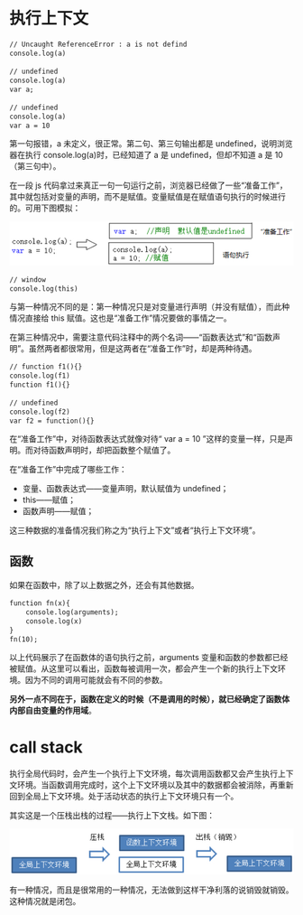 # 执行上下文

```
// Uncaught ReferenceError : a is not defind
console.log(a)

// undefined
console.log(a)
var a;

// undefined
console.log(a)
var a = 10
```

第一句报错，a 未定义，很正常。第二句、第三句输出都是 undefined，说明浏览器在执行 console.log(a)时，已经知道了 a 是 undefined，但却不知道 a 是 10（第三句中）。

在一段 js 代码拿过来真正一句一句运行之前，浏览器已经做了一些“准备工作”，其中就包括对变量的声明，而不是赋值。变量赋值是在赋值语句执行的时候进行的。可用下图模拟：

![alt](../../resource/image/context.png)

```
// window
console.log(this)
```

与第一种情况不同的是：第一种情况只是对变量进行声明（并没有赋值），而此种情况直接给 this 赋值。这也是“准备工作”情况要做的事情之一。

在第三种情况中，需要注意代码注释中的两个名词——“函数表达式”和“函数声明”。虽然两者都很常用，但是这两者在“准备工作”时，却是两种待遇。

```
// function f1(){}
console.log(f1)
function f1(){}

// undefined
console.log(f2)
var f2 = function(){}
```

在“准备工作”中，对待函数表达式就像对待“ var a = 10 ”这样的变量一样，只是声明。而对待函数声明时，却把函数整个赋值了。

在“准备工作”中完成了哪些工作：

-   变量、函数表达式——变量声明，默认赋值为 undefined；
-   this——赋值；
-   函数声明——赋值；

这三种数据的准备情况我们称之为“执行上下文”或者“执行上下文环境”。

## 函数

如果在函数中，除了以上数据之外，还会有其他数据。

```
function fn(x){
    console.log(arguments);
    console.log(x)
}
fn(10);
```

以上代码展示了在函数体的语句执行之前，arguments 变量和函数的参数都已经被赋值。从这里可以看出，函数每被调用一次，都会产生一个新的执行上下文环境。因为不同的调用可能就会有不同的参数。

**另外一点不同在于，函数在定义的时候（不是调用的时候），就已经确定了函数体内部自由变量的作用域**。

# call stack

执行全局代码时，会产生一个执行上下文环境，每次调用函数都又会产生执行上下文环境。当函数调用完成时，这个上下文环境以及其中的数据都会被消除，再重新回到全局上下文环境。处于活动状态的执行上下文环境只有一个。

其实这是一个压栈出栈的过程——执行上下文栈。如下图：

![alt](../../resource/image/callstack.png)

有一种情况，而且是很常用的一种情况，无法做到这样干净利落的说销毁就销毁。这种情况就是闭包。
